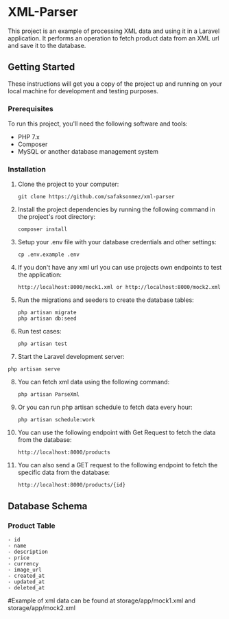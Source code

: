 # XML-Parser

This project is an example of processing XML data and using it in a Laravel application. It performs an operation to fetch product data from an XML url and save it to the database.

## Getting Started

These instructions will get you a copy of the project up and running on your local machine for development and testing purposes.

### Prerequisites

To run this project, you'll need the following software and tools:

-   PHP 7.x
-   Composer
-   MySQL or another database management system

### Installation

1. Clone the project to your computer:
    ```
    git clone https://github.com/safaksonmez/xml-parser
    ```
2. Install the project dependencies by running the following command in the project's root directory:
    ```
    composer install
    ```
3. Setup your .env file with your database credentials and other settings:
    ```
    cp .env.example .env
    ```
4. If you don't have any xml url you can use projects own endpoints to test the application:
    ```
    http://localhost:8000/mock1.xml or http://localhost:8000/mock2.xml
    ```
5. Run the migrations and seeders to create the database tables:
    ```
    php artisan migrate
    php artisan db:seed
    ```
6. Run test cases:
    ```
    php artisan test
    ```
7. Start the Laravel development server:

```
php artisan serve
```

8. You can fetch xml data using the following command:
    ```
    php artisan ParseXml
    ```
9. Or you can run php artisan schedule to fetch data every hour:
    ```
    php artisan schedule:work
    ```
10. You can use the following endpoint with Get Request to fetch the data from the database:
    ```
    http://localhost:8000/products
    ```
11. You can also send a GET request to the following endpoint to fetch the specific data from the database:
    ```
    http://localhost:8000/products/{id}
    ```

## Database Schema

### Product Table

    - id
    - name
    - description
    - price
    - currency
    - image_url
    - created_at
    - updated_at
    - deleted_at

#Example of xml data can be found at storage/app/mock1.xml and storage/app/mock2.xml

```

```
